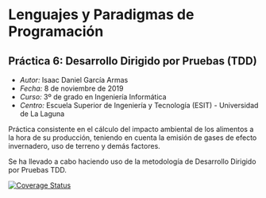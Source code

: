   # Lenguajes y Paradigmas de Programación
## Práctica 6: Desarrollo Dirigido por Pruebas (TDD)

  + *Autor:* Isaac Daniel García Armas
  + *Fecha:* 8 de noviembre de 2019
  + *Curso:* 3º de grado en Ingeniería Informática
  + *Centro:* Escuela Superior de Ingeniería y Tecnología (ESIT) - Universidad de La Laguna

  Práctica consistente en el cálculo del impacto ambiental de los alimentos a la hora de su producción,
  teniendo en cuenta la emisión de gases de efecto invernadero, uso de terreno y demás factores.

  Se ha llevado a cabo haciendo uso de la metodología de Desarrollo Dirigido por Pruebas TDD.

[![Coverage Status](https://coveralls.io/repos/github/idga/LPP_P10/badge.svg?branch=master)](https://coveralls.io/github/idga/LPP_P10?branch=master)
